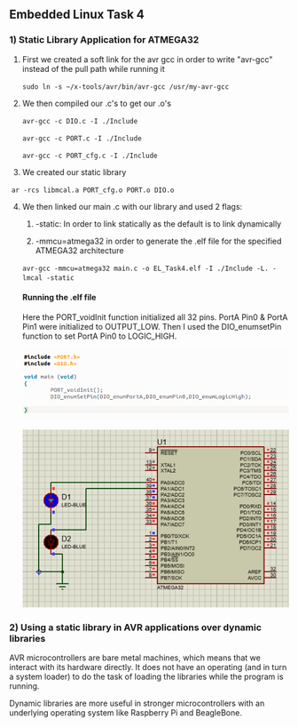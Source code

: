 ## Embedded Linux Task 4

### 1) Static Library Application for ATMEGA32

1. First we created a soft link for the avr gcc in order to write "avr-gcc" instead of the pull path while running it

   ​	`sudo ln -s ~/x-tools/avr/bin/avr-gcc /usr/my-avr-gcc`

2.  We then compiled our .c's to get our .o's 

       `avr-gcc -c DIO.c -I ./Include`
    	
       `avr-gcc -c PORT.c -I ./Include`
    
       `avr-gcc -c PORT_cfg.c -I ./Include`		

4. We created our static library

​	    `ar -rcs libmcal.a PORT_cfg.o PORT.o DIO.o`

4. We then linked our main .c with our library and used 2 flags:

   1. -static: In order to link statically as the default is to link dynamically

   2. -mmcu=atmega32 in order to generate the .elf file for the specified ATMEGA32 architecture

   ​	`avr-gcc -mmcu=atmega32 main.c -o EL_Task4.elf -I ./Include -L. -lmcal -static`

   
   
   #### Running the .elf file
   
   Here the PORT_voidInit function initialized all 32 pins. PortA Pin0 & PortA Pin1 were initialized to OUTPUT_LOW. Then I used the DIO_enumsetPin function to set PortA Pin0 to LOGIC_HIGH.
   
   ![](https://github.com/yasminehelmy2001/Embedded_Linux/blob/master/EmbeddedLinux/EmbeddedLinux_Task4/README.assets/maincode.png)
   
   ![](https://github.com/yasminehelmy2001/Embedded_Linux/blob/master/EmbeddedLinux/EmbeddedLinux_Task4/README.assets/Proteus.png)

### 2) Using a static library in AVR applications over dynamic libraries

AVR microcontrollers are bare metal machines, which means that we interact with its hardware directly. It does not have an operating (and in turn a system loader) to do the task of loading the libraries while the program is running. 

Dynamic  libraries are more useful in stronger microcontrollers with an underlying operating system like Raspberry Pi and BeagleBone.


